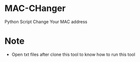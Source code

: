 # MAC-CHanger
Python Script Change Your MAC address
# Note
- Open txt files after clone this tool to know how to run this tool
